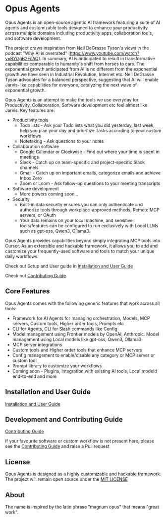 # Opus Agents

Opus Agents is an open-source agentic AI framework featuring a suite of AI agents and customizable tools designed to enhance your productivity across multiple domains including productivity apps, collaboration tools, and software development.

The project draws inspiration from Neil DeGrasse Tyson's views in the podcast "Why AI is overrated" (https://www.youtube.com/watch?v=BYizgB2FcAQ). In summary, AI is anticipated to result in transformative capabilities comparable to humanity's shift from horses to cars. The exponential growth anticipated from AI is no different from the exponential growth we have seen in Industrial Revolution, Internet etc. Neil DeGrasse Tyson advocates for a balanced perspective, suggesting that AI will enable Jarvis-like capabilities for everyone, catalyzing the next wave of exponential growth.

Opus Agents is an attempt to make the tools we use everyday for Productivity, Collaboration, Software development etc feel almost like Jarvis. Key features are:
* Productivity tools
   * Todo lists - Ask your Todo lists what you did yesterday, last week, help you plan your day and prioritize Tasks according to your custom workflows
   * Notetaking - Ask questions to your notes
* Collaboration software
   * Google Calendar or Clockwise - Find out where your time is spent in meetings
   * Slack - Catch up on team-specific and project-specific Slack channels
   * Gmail - Catch up on important emails, categorize emails and achieve Inbox Zero
   * Zoom or Loom - Ask follow-up questions to your meeting transcripts
* Software development
   * More powers coming soon...
* Security
   * Built-in data security ensures you can only authenticate and authorize tools through workplace-approved methods, Remote MCP servers, or OAuth
   * Your data remains on your local machine, and sensitive tools/features can be configured to run exclusively with Local LLMs such as gpt-oss, Qwen3, Ollama3.

Opus Agents provides capabilities beyond simply integrating MCP tools into Cursor. As an extensible and hackable framework, it allows you to add and customize your frequently-used software and tools to match your unique daily workflows.

Check out Setup and User guide in [Installation and User Guide](USER_GUIDE.md)

Check out [Contributing Guide](CONTRIBUTING_GUIDE.md)

## Core Features

Opus Agents comes with the following generic features that work across all tools:
* Framework for AI Agents for managing orchestration, Models, MCP servers, Custom tools, Higher order tools, Prompts etc 
* CLI for Agents, CLI for Slash commands like Config
* Model management using Frontier models by OpenAI, Anthropic. Model management using Local models like gpt-oss, Qwen3, Ollama3
* MCP server integrations
* Custom tools and Higher order tools that enhance MCP servers
* Config management to enable/disable any category or MCP server or custom tool
* Prompt library to customize your workflows
* Coming soon - Plugins, Integration with existing AI tools, Local modeld end-to-end and more

## Installation and User Guide

[Installation and User Guide](USER_GUIDE.md)

## Development and Contributing Guide

[Contributing Guide](CONTRIBUTING_GUIDE.md)

If your favourite software or custom workflow is not present here, please see the [Contributing Guide](CONTRIBUTING_GUIDE.md) and raise a Pull request

## License

Opus Agents is designed as a highly customizable and hackable framework.
The project will remain open source under the [MIT LICENSE](LICENSE.md)

## About

The name is inspired by the latin phrase "magnum opus" that means "great work". 


